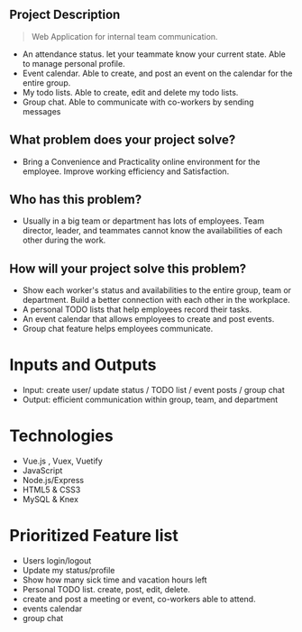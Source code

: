 ## Project Description
> Web Application for internal team communication. 
* An attendance status. let your teammate know your current state. Able to manage personal profile. 
* Event calendar. Able to create, and post an event on the calendar for the entire group.
* My todo lists. Able to create, edit and delete my todo lists.
* Group chat. Able to communicate with co-workers by sending messages

## What problem does your project solve?
* Bring a  Convenience and Practicality online environment for the employee. Improve working efficiency and Satisfaction.

## Who has this problem?
* Usually in a big team or department has lots of employees. Team director, leader, and teammates cannot know the availabilities of each other during the work.

## How will your project solve this problem?
* Show each worker's status and availabilities to the entire group, team or department. Build a better connection with each other in the workplace.
* A personal TODO lists that help employees record their tasks.
* An event calendar that allows employees to create and post events.
* Group chat feature helps employees communicate.

# Inputs and Outputs
* Input: create user/ update status / TODO list / event posts / group chat
* Output: efficient communication within group, team, and department

# Technologies
* Vue.js , Vuex, Vuetify
* JavaScript
* Node.js/Express
* HTML5 & CSS3
* MySQL & Knex

# Prioritized Feature list
* Users login/logout
* Update my status/profile
* Show how many sick time and vacation hours left
* Personal TODO list. create, post, edit, delete.
* create and post a meeting or event, co-workers able to attend.
* events calendar
* group chat